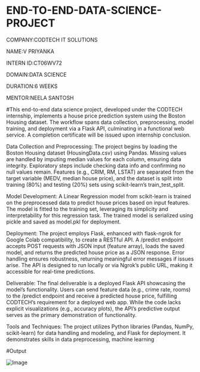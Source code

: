 # END-TO-END-DATA-SCIENCE-PROJECT

COMPANY:CODTECH IT SOLUTIONS

NAME:V PRIYANKA

INTERN ID:CT06WV72

DOMAIN:DATA SCIENCE

DURATION:6 WEEKS

MENTOR:NEELA SANTOSH

#This end-to-end data science project, developed under the CODTECH internship, implements a house price prediction system using the Boston Housing dataset. The workflow spans data collection, preprocessing, model training, and deployment via a Flask API, culminating in a functional web service. A completion certificate will be issued upon internship conclusion.

Data Collection and Preprocessing: The project begins by loading the Boston Housing dataset (HousingData.csv) using Pandas. Missing values are handled by imputing median values for each column, ensuring data integrity. Exploratory steps include checking data info and confirming no null values remain. Features (e.g., CRIM, RM, LSTAT) are separated from the target variable (MEDV, median house price), and the dataset is split into training (80%) and testing (20%) sets using scikit-learn’s train_test_split.

Model Development: A Linear Regression model from scikit-learn is trained on the preprocessed data to predict house prices based on input features. The model is fitted to the training set, leveraging its simplicity and interpretability for this regression task. The trained model is serialized using pickle and saved as model.pkl for deployment.

Deployment: The project employs Flask, enhanced with flask-ngrok for Google Colab compatibility, to create a RESTful API. A /predict endpoint accepts POST requests with JSON input (feature array), loads the saved model, and returns the predicted house price as a JSON response. Error handling ensures robustness, returning meaningful error messages if issues arise. The API is designed to run locally or via Ngrok’s public URL, making it accessible for real-time predictions.

Deliverable: The final deliverable is a deployed Flask API showcasing the model’s functionality. Users can send feature data (e.g., crime rate, rooms) to the /predict endpoint and receive a predicted house price, fulfilling CODTECH’s requirement for a deployed web app. While the code lacks explicit visualizations (e.g., accuracy plots), the API’s predictive output serves as the primary demonstration of functionality.

Tools and Techniques: The project utilizes Python libraries (Pandas, NumPy, scikit-learn) for data handling and modeling, and Flask for deployment. It demonstrates skills in data preprocessing, machine learning

#Output

![Image](https://github.com/user-attachments/assets/a250f55f-c879-4804-b214-c76d110c116b)
